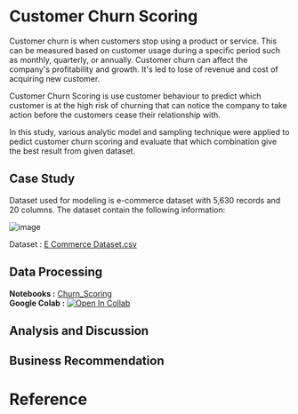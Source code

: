 # Customer Churn Scoring
Customer churn is when customers stop using a product or service. This can be measured based on customer usage during a specific period such as monthly, quarterly, or annually. Customer churn can affect the company's profitability and growth. It's led to lose of revenue and cost of acquiring new customer.

Customer Churn Scoring is use customer behaviour to predict which customer is at the high risk of churning that can notice the company to take action before the customers cease their relationship with.

In this study, various analytic model and sampling technique were applied to pedict customer churn scoring and evaluate that which combination give the best result from given dataset. 

## Case Study
Dataset used for modeling is e-commerce dataset with 5,630 records and 20 columns.
The dataset contain the following information:
  
![image](https://github.com/ZeroGravigra/MADT8101-Customer-Analytics/assets/136248978/e3f03648-2679-412e-b91b-5158c62f0963)

Dataset : [E Commerce Dataset.csv](https://github.com/ZeroGravigra/MADT8101-Customer-Analytics/blob/b4655e98244ed383e18cac3bb69176de3bb728bd/Homework%203%20Customer%20Churn%20Scoring/Raw%20Data/E%20Commerce%20Dataset.csv)

## Data Processing
**Notebooks :** [Churn_Scoring](./Churn_Scoring.ipynb)  
**Google Colab :** [![Open In Collab](https://colab.research.google.com/assets/colab-badge.svg)](https://github.com/ZeroGravigra/MADT8101-Customer-Analytics/blob/e20e514e0dc881273b1db875620c9ea704919eaf/Homework%203%20Customer%20Churn%20Scoring/Raw%20Data/Churn_Scoring.ipynb)


## Analysis and Discussion



## Business Recommendation



# Reference
